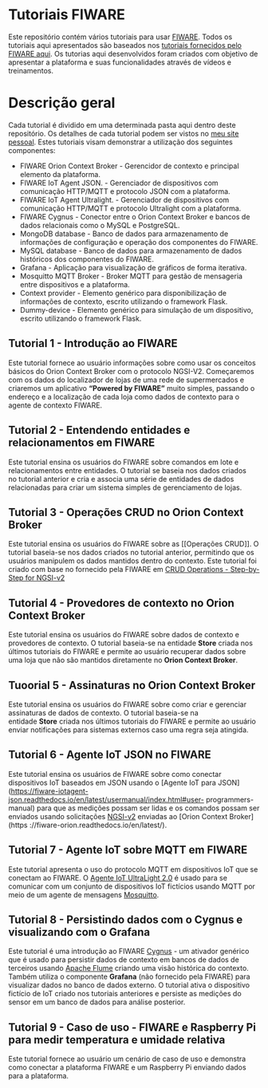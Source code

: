 # Tutoriais FIWARE

Este repositório contém vários tutoriais para usar [FIWARE](https://www.fiware.org/). Todos os tutoriais aqui apresentados são baseados nos [tutoriais fornecidos pelo FIWARE aqui](https://fiware-tutorials.readthedocs.io/en/latest/). Os tutorias aqui desenvolvidos foram criados com objetivo de apresentar a plataforma e suas funcionalidades através de vídeos e treinamentos. 

# Descrição geral

Cada tutorial é dividido em uma determinada pasta aqui dentro deste repositório. Os detalhes de cada tutorial podem ser vistos no [meu site pessoal](https://www.rafaelalvesitm.com/). Estes tutoriais visam demonstrar a utilização dos seguintes componentes:

- FIWARE Orion Context Broker - Gerencidor de contexto e principal elemento da plataforma. 
- FIWARE IoT Agent JSON. - Gerenciador de dispositivos com comunicação HTTP/MQTT e protocolo JSON com a plataforma. 
- FIWARE IoT Agent Ultralight. - Gerenciador de dispositivos com comunicação HTTP/MQTT e protocolo Ultralight com a plataforma. 
- FIWARE Cygnus - Conector entre o Orion Context Broker e bancos de dados relacionais como o MySQL e PostgreSQL. 
- MongoDB database - Banco de dados para armazenamento de informações de configuração e operação dos componentes do FIWARE. 
- MySQL database - Banco de dados para armazenamento de dados históricos dos componentes do FIWARE. 
- Grafana - Aplicação para visualização de gráficos de forma iterativa. 
- Mosquitto MQTT Broker - Broker MQTT para gestão de mensageria entre dispositivos e a plataforma. 
- Context provider - Elemento genérico para disponibilização de informações de contexto, escrito utilizando o framework Flask.
- Dummy-device - Elemento genérico para simulação de um dispositivo, escrito utilizando o framework Flask.

## Tutorial 1 - Introdução ao FIWARE

Este tutorial fornece ao usuário informações sobre como usar os conceitos básicos do Orion Context Broker com o protocolo NGSI-V2. Começaremos com os dados do localizador de lojas de uma rede de supermercados e criaremos um aplicativo __“Powered by FIWARE”__ muito simples, passando o endereço e a localização de cada loja como dados de contexto para o agente de contexto FIWARE.

## Tutorial 2 - Entendendo entidades e relacionamentos em FIWARE

Este tutorial ensina os usuários do FIWARE sobre comandos em lote e relacionamentos entre entidades. O tutorial se baseia nos dados criados no tutorial anterior e cria e associa uma série de entidades de dados relacionadas para criar um sistema simples de gerenciamento de lojas. 

## Tutorial 3 - Operações CRUD no Orion Context Broker

Este tutorial ensina os usuários do FIWARE sobre as [[Operações CRUD]]. O tutorial baseia-se nos dados criados no tutorial anterior, permitindo que os usuários manipulem os dados mantidos dentro do contexto. Este tutorial foi criado com base no fornecido pela FIWARE em [CRUD Operations - Step-by-Step for NGSI-v2](https://fiware-tutorials.readthedocs.io/en/latest/crud-operations.html)

## Tutorial 4 - Provedores de contexto no Orion Context Broker

Este tutorial ensina os usuários do FIWARE sobre dados de contexto e provedores de contexto. O tutorial baseia-se na entidade **Store** criada nos últimos tutoriais do FIWARE e permite ao usuário recuperar dados sobre uma loja que não são mantidos diretamente no **Orion Context Broker**.

## Tuoorial 5 - Assinaturas no Orion Context Broker

Este tutorial ensina os usuários do FIWARE sobre como criar e gerenciar assinaturas de dados de contexto. O tutorial baseia-se na entidade **Store** criada nos últimos tutoriais do FIWARE e permite ao usuário enviar notificações para sistemas externos caso uma regra seja atingida. 

## Tutorial 6 - Agente IoT JSON no FIWARE

Este tutorial ensina os usuários de FIWARE sobre como conectar dispositivos IoT baseados em JSON usando o [Agente IoT para JSON](https://fiware-iotagent-json.readthedocs.io/en/latest/usermanual/index.html#user- programmers-manual) para que as medições possam ser lidas e os comandos possam ser enviados usando solicitações [NGSI-v2](https://fiware.github.io/specifications/OpenAPI/ngsiv2) enviadas ao [Orion Context Broker](https ://fiware-orion.readthedocs.io/en/latest/).

## Tutorial 7 - Agente IoT sobre MQTT em FIWARE

Este tutorial apresenta o uso do protocolo MQTT em dispositivos IoT que se conectam ao FIWARE. O [Agente IoT UltraLight 2.0](https://fiware-iotagent-ul.readthedocs.io/en/latest/usermanual/index.html#user-programmers-manual) é usado para se comunicar com um conjunto de dispositivos IoT fictícios usando MQTT por meio de um agente de mensagens [Mosquitto](https://mosquitto.org/).

## Tutorial 8 - Persistindo dados com o Cygnus e visualizando com o Grafana

Este tutorial é uma introdução ao FIWARE [Cygnus](https://fiware-cygnus.readthedocs.io/en/latest/) - um ativador genérico que é usado para persistir dados de contexto em bancos de dados de terceiros usando [Apache Flume]( https://flume.apache.org/) criando uma visão histórica do contexto. Também utiliza o componente **Grafana** (não fornecido pela FIWARE) para visualizar dados no banco de dados externo. O tutorial ativa o dispositivo fictício de IoT criado nos tutoriais anteriores e persiste as medições do sensor em um banco de dados para análise posterior.


## Tutorial 9 - Caso de uso - FIWARE e Raspberry Pi para medir temperatura e umidade relativa

Este tutorial fornece ao usuário um cenário de caso de uso e demonstra como conectar a plataforma FIWARE e um Raspberry Pi enviando dados para a plataforma.
